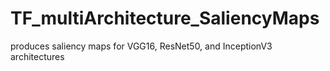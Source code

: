 # TF_multiArchitecture_SaliencyMaps
produces saliency maps for VGG16, ResNet50, and InceptionV3 architectures

